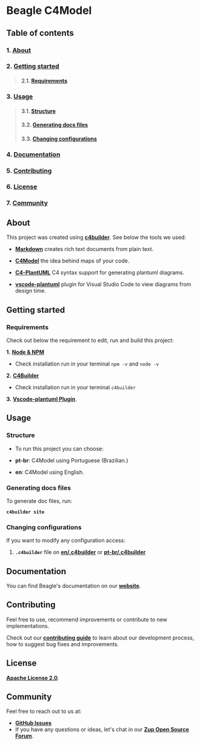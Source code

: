 # **Beagle C4Model**

## **Table of contents**
### 1. [**About**](#about)
### 2. [**Getting started**](#getting-started)
>#### 2.1.  [**Requirements**](#requirements)
### 3. [**Usage**](#usage)
>#### 3.1. [**Structure**](#structure)
>#### 3.2. [**Generating docs files**](#generating-docs-files)
>#### 3.3. [**Changing configurations**](#changing-configurations)
### 4. [**Documentation**](#documentation)       
### 5. [**Contributing**](#contributing)
### 6. [**License**](#license)
### 7. [**Community**](#community)


## **About**

This project was created using [**c4builder**](https://adrianvlupu.github.io/C4-Builder/). See below the tools we used: 

- [**Markdown**](https://guides.github.com/features/mastering-markdown/) creates rich text documents from plain text.

- [**C4Model**](https://c4model.com/) the idea behind maps of your code.

- [**C4-PlantUML**](https://github.com/RicardoNiepel/C4-PlantUML) C4 syntax support for generating plantuml diagrams.

- [**vscode-plantuml**](https://github.com/qjebbs/vscode-plantuml) plugin for Visual Studio Code to view diagrams from design time.


## **Getting started**

### **Requirements**
Check out below the requirement to edit, run and build this project:

**1.** [**Node & NPM**](https://nodejs.org/en/)
  - Check installation run in your terminal `npm -v` and `node -v`

**2.** [**C4Builder**](https://adrianvlupu.github.io/C4-Builder/)
  - Check installation run in your terminal `c4builder`

**3.** [**Vscode-plantuml Plugin**](https://github.com/qjebbs/vscode-plantuml). 

## **Usage**
### **Structure**
- To run this project you can choose:

- **pt-br**: C4Model using Portuguese (Brazilian.) 
- **en**: C4Model using English. 

### **Generating docs files**
To generate doc files, run: 
 
 **`c4builder site`**

### **Changing configurations**

If you want to modify any configuration access:
1. **`.c4builder`** file on [**en/.c4builder**](https://github.com/ZupIT/myproject-c4model//tree/main/en/.c4builder) or [**pt-br/.c4builder**](https://github.com/ZupIT/myproject-c4model//tree/main/pt-br/.c4builder)

## **Documentation**
You can find Beagle's documentation on our [**website**](https://docs.usebeagle.io).

## **Contributing**
Feel free to use, recommend improvements or contribute to new implementations.

Check out our [**contributing guide**](https://github.com/ZupIT/beagle-c4model/blob/main/CONTRIBUTING.md) to learn about our development process, how to suggest bug fixes and improvements. 


## **License**
 [**Apache License 2.0**](https://github.com/ZupIT/beagle-c4model/blob/main/LICENSE.txt).

 ## **Community**
Feel free to reach out to us at:
- [**GitHub Issues**](https://github.com/ZupIT/beagle-c4model/issues)
- If you have any questions or ideas, let's chat in our [**Zup Open Source Forum**](https://forum.zup.com.br).